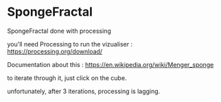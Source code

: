 # SpongeFractal

SpongeFractal done with processing

you'll need Processing to run the vizualiser : https://processing.org/download/

Documentation about this : https://en.wikipedia.org/wiki/Menger_sponge

to iterate through it, just click on the cube.

unfortunately, after 3 iterations, processing is lagging.

